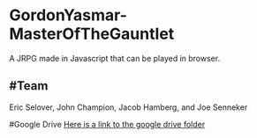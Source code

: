 # GordonYasmar-MasterOfTheGauntlet
A JRPG made in Javascript that can be played in browser.

#Team
----------
Eric Selover,
John Champion,
Jacob Hamberg, and
Joe Senneker

#Google Drive
[Here is a link to the google drive folder][drive]


[drive]:https://docs.google.com/spreadsheets/d/1t9AWUi-cStHAq8vlk8zpFXUEM61NIh-N1cq__HXOA-g/edit?usp=sharing